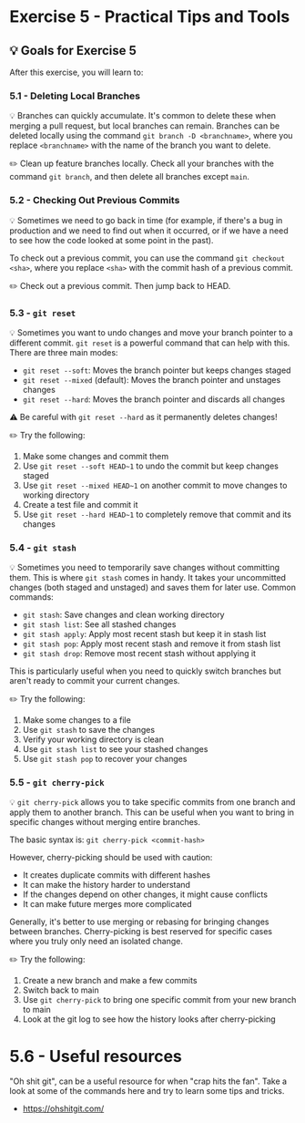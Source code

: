 # Exercise 5 - Practical Tips and Tools

## :bulb: Goals for Exercise 5

After this exercise, you will learn to:

### 5.1 - Deleting Local Branches

:bulb: Branches can quickly accumulate. It's common to delete these when merging a pull request, but local branches can remain. Branches can be deleted locally using the command `git branch -D <branchname>`, where you replace `<branchname>` with the name of the branch you want to delete.

:pencil2: Clean up feature branches locally. Check all your branches with the command `git branch`, and then delete all branches except `main`.

### 5.2 - Checking Out Previous Commits

:bulb: Sometimes we need to go back in time (for example, if there's a bug in production and we need to find out when it occurred, or if we have a need to see how the code looked at some point in the past).

To check out a previous commit, you can use the command `git checkout <sha>`, where you replace `<sha>` with the commit hash of a previous commit.

:pencil2: Check out a previous commit. Then jump back to HEAD.

### 5.3 - `git reset`
:bulb: Sometimes you want to undo changes and move your branch pointer to a different commit. `git reset` is a powerful command that can help with this. There are three main modes:

- `git reset --soft`: Moves the branch pointer but keeps changes staged
- `git reset --mixed` (default): Moves the branch pointer and unstages changes 
- `git reset --hard`: Moves the branch pointer and discards all changes

:warning: Be careful with `git reset --hard` as it permanently deletes changes!

:pencil2: Try the following:
1. Make some changes and commit them
2. Use `git reset --soft HEAD~1` to undo the commit but keep changes staged
3. Use `git reset --mixed HEAD~1` on another commit to move changes to working directory
4. Create a test file and commit it
5. Use `git reset --hard HEAD~1` to completely remove that commit and its changes


### 5.4 - `git stash`

:bulb: Sometimes you need to temporarily save changes without committing them. This is where `git stash` comes in handy. It takes your uncommitted changes (both staged and unstaged) and saves them for later use. Common commands:

- `git stash`: Save changes and clean working directory
- `git stash list`: See all stashed changes
- `git stash apply`: Apply most recent stash but keep it in stash list
- `git stash pop`: Apply most recent stash and remove it from stash list
- `git stash drop`: Remove most recent stash without applying it

This is particularly useful when you need to quickly switch branches but aren't ready to commit your current changes.

:pencil2: Try the following:
1. Make some changes to a file
2. Use `git stash` to save the changes
3. Verify your working directory is clean
4. Use `git stash list` to see your stashed changes
5. Use `git stash pop` to recover your changes


### 5.5 - `git cherry-pick`

:bulb: `git cherry-pick` allows you to take specific commits from one branch and apply them to another branch. This can be useful when you want to bring in specific changes without merging entire branches.

The basic syntax is: `git cherry-pick <commit-hash>`

However, cherry-picking should be used with caution:
- It creates duplicate commits with different hashes
- It can make the history harder to understand
- If the changes depend on other changes, it might cause conflicts
- It can make future merges more complicated

Generally, it's better to use merging or rebasing for bringing changes between branches. Cherry-picking is best reserved for specific cases where you truly only need an isolated change.

:pencil2: Try the following:
1. Create a new branch and make a few commits
2. Switch back to main
3. Use `git cherry-pick` to bring one specific commit from your new branch to main
4. Look at the git log to see how the history looks after cherry-picking


# 5.6 - Useful resources 
"Oh shit git", can be a useful resource for when "crap hits the fan". Take a look at some of the commands here and try to learn some tips and tricks.  

- https://ohshitgit.com/

